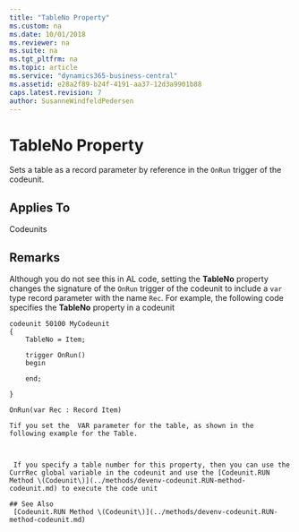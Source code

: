 ```yaml
---
title: "TableNo Property"
ms.custom: na
ms.date: 10/01/2018
ms.reviewer: na
ms.suite: na
ms.tgt_pltfrm: na
ms.topic: article
ms.service: "dynamics365-business-central"
ms.assetid: e28a2f89-b24f-4191-aa37-12d3a9901b88
caps.latest.revision: 7
author: SusanneWindfeldPedersen
---
```


 

# TableNo Property

<!-- Sets the source table number, if any, for this codeunit.--> 

Sets a table as a record parameter by reference in the `OnRun` trigger of the codeunit.
  
## Applies To

Codeunits  
  
## Remarks

Although you do not see this in AL code, setting the **TableNo** property changes the signature of the `OnRun` trigger of the codeunit to include a `var` type record parameter with the name `Rec`. For example, the following code specifies the **TableNo** property in a codeunit

```
codeunit 50100 MyCodeunit
{
    TableNo = Item;

    trigger OnRun()
    begin

    end;

}

OnRun(var Rec : Record Item)

Tif you set the  VAR parameter for the table, as shown in the following example for the Table.


  
 If you specify a table number for this property, then you can use the CurrRec global variable in the codeunit and use the [Codeunit.RUN Method \(Codeunit\)](../methods/devenv-codeunit.RUN-method-codeunit.md) to execute the code unit  
  
## See Also  
 [Codeunit.RUN Method \(Codeunit\)](../methods/devenv-codeunit.RUN-method-codeunit.md)